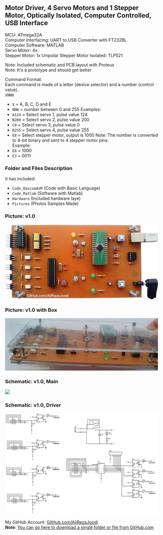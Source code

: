 ## Motor Driver, 4 Servo Motors and 1 Stepper Motor, Optically Isolated, Computer Controlled, USB Interface
	   
MCU:			ATmega32A    
Computer Interfacing:	UART to USB Converter with FT232BL    
Computer Software:	MATLAB   
Servo Motor:		4x  
Stepper Motor:		1x Unipolar Stepper Motor
Isolated:		TLP521  

Note: Included schematic and PCB layout with Proteus  
Note: It's a prototype and should get better

Command Format:  
Each command is made of a letter (device selector) and a number (control value).   
`XNNN`
- `X` = A, B, C, D and E
- `NNN` = number between 0 and 255
Examples:
- `A124` = Select servo 1, pulse value 124
- `B200` = Select servo 2, pulse value 200
- `C0` = Select servo 3, pulse value 0
- `D255` = Select servo 4, pulse value 255
- `E8` = Select stepper motor, output is 1000
Note: The number is converted to 4-bit binary and sent to 4 stepper motor pins:  
Example:
- `E8` = 1000
- `E3` = 0011

### Folder and Files Description
It has included:
- `Code_BascomAVR` (Code with Basic Language)
- `Code_Matlab` (Software with Matlab)
- `Hardware` (Included hardware laye)
- `Pictures` (Photos Samples Made)

### Picture: v1.0
![](Pictures/v1.0.jpg)

### Picture: v1.0 with Box
![](Pictures/v1.0_Box.jpg)

### Schematic: v1.0, Main
![](Hardware/v1.1.png)

### Schematic: v1.0, Driver
![](Hardware/v1.0_Driver.png)

My GitHub Account: [GitHub.com/AliRezaJoodi](https://github.com/AliRezaJoodi)  
**Note**: [You can go here to download a single folder or file from GitHub.com](https://minhaskamal.github.io/DownGit/#/home)
